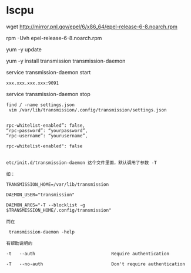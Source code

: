 # lscpu

wget http://mirror.pnl.gov/epel/6/x86_64/epel-release-6-8.noarch.rpm


 rpm -Uvh epel-release-6-8.noarch.rpm


yum -y update 


yum -y install transmission transmission-daemon


service transmission-daemon start

```
xxx.xxx.xxx.xxx:9091

```

service transmission-daemon stop




```
find / -name settings.json
 vim /var/lib/transmission/.config/transmission/settings.json


rpc-whitelist-enabled”: false,
“rpc-password”: “yourpassword”,
“rpc-username”: “yourusername”,

rpc-whitelist-enabled": false

```


```

etc/init.d/transmission-daemon 这个文件里面，默认调用了参数 -T

如：

TRANSMISSION_HOME=/var/lib/transmission

DAEMON_USER="transmission"

DAEMON_ARGS="-T --blocklist -g $TRANSMISSION_HOME/.config/transmission"

而在

 transmission-daemon -help

有帮助说明的

-t   --auth                             Require authentication

-T   --no-auth                          Don't require authentication

```




